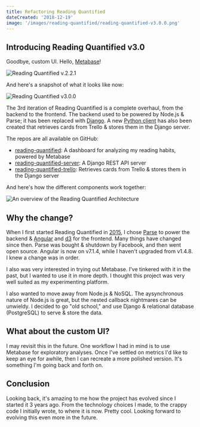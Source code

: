 ```yaml
---
title: Refactoring Reading Quantified
dateCreated: '2018-12-19'
image: '/images/reading-quantified/reading-quantified-v3.0.0.png'
---
```


## Introducing Reading Quantified v3.0

Goodbye, custom UI. Hello, [Metabase](https://www.metabase.com/)!

![Reading Quantified v.2.2.1](/images/reading-quantified/reading-quantified-v2.2.1.png)

And here's a snapshot of what it looks like now:

![Reading Quantified v3.0.0](/images/reading-quantified/reading-quantified-v3.0.0.png)

The 3rd iteration of Reading Quantified is a complete overhaul, from the backend to the frontend. The backend used to be powered by Node.js & Parse; it has been replaced with [Django](https://github.com/estherjk/reading-quantified-server). A new [Python client](https://github.com/estherjk/reading-quantified-trello) has also been created that retrieves cards from Trello & stores them in the Django server.

The repos are all available on GitHub:

* [reading-quantified](https://github.com/estherjk/reading-quantified): A dashboard for analyzing my reading habits, powered by Metabase
* [reading-quantified-server](https://github.com/estherjk/reading-quantified-server): A Django REST API server
* [reading-quantified-trello](https://github.com/estherjk/reading-quantified-trello): Retrieves cards from Trello & stores them in the Django server

And here's how the different components work together:

![An overview of the Reading Quantified Architecture](/images/reading-quantified/reading-quantified-architecture-overview.png)

## Why the change?

When I first started Reading Quantified in [2015](/blog/2015-11-24-introducing-reading-quantified/), I chose [Parse](https://parseplatform.org/) to power the backend & [Angular](https://angular.io/) and [d3](https://d3js.org/) for the frontend. Many things have changed since then. Parse was bought & shutdown by Facebook, and then went open source. Angular is now on v7.1.4, while I haven't upgraded from v1.4.8. I knew a change was in order.

I also was very interested in trying out Metabase. I've tinkered with it in the past, but I wanted to use it in more depth. I thought this project was very well suited as my experimenting platform.

I also wanted to move away from Node.js & NoSQL. The aysynchronous nature of Node.js is great, but the nested callback nightmares can be unwieldy. I decided to go "old school," and use Django & relational database (PostgreSQL) to serve & store the data.

## What about the custom UI?

I may revisit this in the future. One workflow I had in mind is to use Metabase for exploratory analyses. Once I've settled on metrics I'd like to keep an eye for awhile, then I can recreate a more polished version. It's something I'm going back and forth on.

## Conclusion

Looking back, it's amazing to me how the project has evolved since I started it 3 years ago. From the technology choices I made, to the crappy code I initially wrote, to where it is now. Pretty cool. Looking forward to evolving this even more in the future.